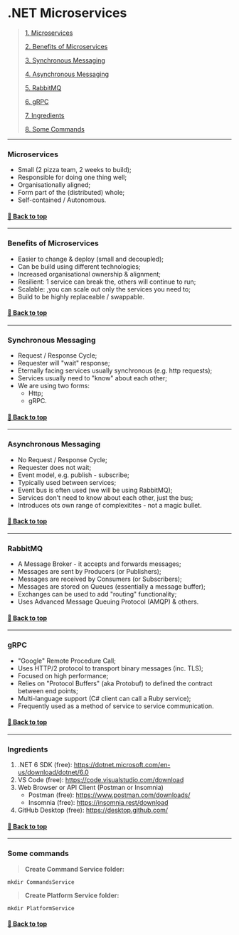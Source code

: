 # **.NET Microservices**

>[1. Microservices](#microservices)
>
>[2. Benefits of Microservices](#benefits-of-microservices)
>
>[3. Synchronous Messaging](#synchronous-messaging)
>
>[4. Asynchronous Messaging](#asynchronous-messaging)
>
>[5. RabbitMQ](#rabbitmq)
>
>[6. gRPC](#grpc)
>
>[7. Ingredients](#ingredients)
>
>[8. Some Commands](#some-commands)

---

### **Microservices**

- Small (2 pizza team, 2 weeks to build);
- Responsible for doing one thing well;
- Organisationally aligned;
- Form part of the (distributed) whole;
- Self-contained / Autonomous.

#### [🔼 Back to top](#.net-microservices)

---

### **Benefits of Microservices**

- Easier to change & deploy (small and decoupled);
- Can be build using different technologies;
- Increased organisational ownership & alignment;
- Resilient: 1 service can break the, others will continue to run;
- Scalable: ,you can scale out only the services you need to;
- Build to be highly replaceable / swappable.

#### [🔼 Back to top](#.net-microservices)

---

### **Synchronous Messaging**

- Request / Response Cycle;
- Requester will "wait" response;
- Eternally facing services usually synchronous (e.g. http requests);
- Services usually need to "know" about each other;
- We are using two forms:
    - Http;
    - gRPC.

#### [🔼 Back to top](#.net-microservices)

---

### **Asynchronous Messaging**

- No Request / Response Cycle;
- Requester does not wait;
- Event model, e.g. publish - subscribe;
- Typically used between services;
- Event bus is often used (we will be using RabbitMQ);
- Services don't need to know about each other, just the bus;
- Introduces ots own range of complexitites - not a magic bullet.

#### [🔼 Back to top](#.net-microservices)

---

### **RabbitMQ**

- A Message Broker - it accepts and forwards messages;
- Messages are sent by Producers (or Publishers);
- Messages are received by Consumers (or Subscribers);
- Messages are stored on Queues (essentially a message buffer);
- Exchanges can be used to add "routing" functionality;
- Uses Advanced Message Queuing Protocol (AMQP) & others.

#### [🔼 Back to top](#.net-microservices)

---

### **gRPC**

- "Google" Remote Procedure Call;
- Uses HTTP/2 protocol to transport binary messages (inc. TLS);
- Focused on high performance;
- Relies on "Protocol Buffers" (aka Protobuf) to defined the contract between end points;
- Multi-language support (C# client can call a Ruby service);
- Frequently used as a method of service to service communication.

#### [🔼 Back to top](#.net-microservices)

---

### **Ingredients**

1. .NET 6 SDK (free): https://dotnet.microsoft.com/en-us/download/dotnet/6.0
2. VS Code (free): https://code.visualstudio.com/download
3. Web Browser or API Client (Postman or Insomnia)
    - Postman  (free): https://www.postman.com/downloads/
    - Insomnia (free): https://insomnia.rest/download
4. GitHub Desktop (free): https://desktop.github.com/

#### [🔼 Back to top](#.net-microservices)

---

### **Some commands**

> **Create Command Service folder:**
```
mkdir CommandsService
```

> **Create Platform Service folder:**
```
mkdir PlatformService
```

#### [🔼 Back to top](#.net-microservices)